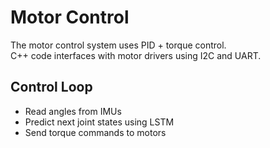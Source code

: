 # Motor Control

The motor control system uses PID + torque control.  
C++ code interfaces with motor drivers using I2C and UART.

## Control Loop
- Read angles from IMUs
- Predict next joint states using LSTM
- Send torque commands to motors
